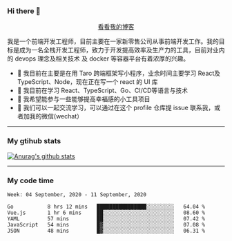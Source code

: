 ### Hi there 👋

<p align="center">
  <a href="https://real-jacket.github.io/">看看我的博客</a>
</p>

我是一个前端开发工程师，目前主要在一家新零售公司从事前端开发工作。我的目标是成为一名全栈开发工程师，致力于开发提高效率及生产力的工具，目前对业内的 devops 理念及相关技术 及 docker 等容器平台有着浓厚的兴趣。

- 🔭 我目前在主要是在用 Taro 跨端框架写小程序，业余时间主要学习 React及 TypeScript、Node，现在正在写一个 react 的 UI 库 
- 🌱 我目前在学习 React、TypeScript、Go、CI/CD等语言与技术
- 👯 我希望能参与一些能够提高幸福感的小工具项目
- 💬 我们可以一起交流学习，可以通过在这个 profile 仓库提 issue 联系我，或者加我的微信(wechat）

***

### My gtihub stats

[![Anurag's github stats](https://github-readme-stats.vercel.app/api?username=real-jacket)](https://github.com/anuraghazra/github-readme-stats)

***

### My code time

<!--START_SECTION:waka-->
```text
Week: 04 September, 2020 - 11 September, 2020

Go           8 hrs 12 mins   ████████████████░░░░░░░░░   64.04 % 
Vue.js       1 hr 6 mins     ██░░░░░░░░░░░░░░░░░░░░░░░   08.60 % 
YAML         57 mins         ██░░░░░░░░░░░░░░░░░░░░░░░   07.42 % 
JavaScript   54 mins         █▓░░░░░░░░░░░░░░░░░░░░░░░   07.08 % 
JSON         48 mins         █▓░░░░░░░░░░░░░░░░░░░░░░░   06.31 % 
```
<!--END_SECTION:waka-->
